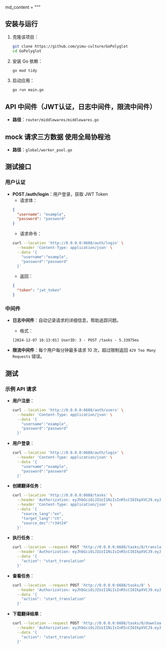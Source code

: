 
md_content = """
## 安装与运行

1. 克隆该项目：
    ```bash
    git clone https://github.com/yimu-culture/GoPolyglot
    cd GoPolyglot
    ```

2. 安装 Go 依赖：
    ```bash
    go mod tidy
    ```

3. 启动应用：
    ```bash
    go run main.go
    ```

## API 中间件（JWT认证，日志中间件，限流中间件）
- **路径**：`router/middlewares/middlewares.go`

## mock 请求三方数据 使用全局协程池
- **路径**：`global/worker_pool.go`

## 测试接口

### 用户认证

- **POST /auth/login**：用户登录，获取 JWT Token
    - 请求体：
    ```json
    {
      "username": "example",
      "password": "password"
    }
    ```
    - 请求命令：
    ```bash
    curl --location 'http://0.0.0.0:6688/auth/login' \
      --header 'Content-Type: application/json' \
      --data '{
        "username":"example",
        "password":"password"
      }'
    ```
    - 返回：
    ```json
    {
      "token": "jwt_token"
    }
    ```

### 中间件

- **日志中间件**：自动记录请求的详细信息，帮助追踪问题。
    - 格式：
    ```text
    [2024-12-07 16:13:01] UserID: 3 - POST /tasks - 5.33975ms
    ```

- **限流中间件**：每个用户每分钟最多请求 10 次，超过限制返回 `429 Too Many Requests` 错误。

## 测试

### 示例 API 请求

- **用户注册**：
    ```bash
    curl --location 'http://0.0.0.0:6688/auth/users' \
      --header 'Content-Type: application/json' \
      --data '{
        "username":"example",
        "password":"password"
      }'
    ```

- **用户登录**：
    ```bash
    curl --location 'http://0.0.0.0:6688/auth/login' \
      --header 'Content-Type: application/json' \
      --data '{
        "username":"example",
        "password":"password"
      }'
    ```

- **创建翻译任务**：
    ```bash
    curl --location 'http://0.0.0.0:6688/tasks' \
      --header 'Authorization: eyJhbGciOiJIUzI1NiIsInR5cCI6IkpXVCJ9.eyJ1c2VybmFtZSI6IjExMjEyMzQzMiIsInVzZXJfaWQiOjMsImV4cCI6MTczMzYzODY4MiwiaXNzIjoiR29Qb2x5Z2xvdCJ9.qyWF7vHLchfjvMhl1kvJu_IvLwzL6BzIE7GNHI_Splc' \
      --header 'Content-Type: application/json' \
      --data '{
        "source_lang":"en",
        "target_lang":"ch",
        "source_doc":"r34t24"
      }'
    ```

- **执行任务**：
    ```bash
    curl --location --request POST 'http://0.0.0.0:6688/tasks/8/translate' \
      --header 'Authorization: eyJhbGciOiJIUzI1NiIsInR5cCI6IkpXVCJ9.eyJ1c2VybmFtZSI6IjExMjEyMzQzMiIsInVzZXJfaWQiOjMsImV4cCI6MTczMzY0MDgyNywiaXNzIjoiR29Qb2x5Z2xvdCJ9.PeJNWgi0u9gVOOjjZSeZOh-qORK5O4rgyqFBfUftSVg' \
      --data '{
        "action": "start_translation"
      }'
    ```


- **查看任务**：
    ```bash
    curl --location --request POST 'http://0.0.0.0:6688/tasks/8' \
      --header 'Authorization: eyJhbGciOiJIUzI1NiIsInR5cCI6IkpXVCJ9.eyJ1c2VybmFtZSI6IjExMjEyMzQzMiIsInVzZXJfaWQiOjMsImV4cCI6MTczMzY0MDgyNywiaXNzIjoiR29Qb2x5Z2xvdCJ9.PeJNWgi0u9gVOOjjZSeZOh-qORK5O4rgyqFBfUftSVg' \
      --data '{
        "action": "start_translation"
      }'
    ```


- **下载翻译结果**：
    ```bash
    curl --location --request POST 'http://0.0.0.0:6688/tasks/8/download' \
      --header 'Authorization: eyJhbGciOiJIUzI1NiIsInR5cCI6IkpXVCJ9.eyJ1c2VybmFtZSI6IjExMjEyMzQzMiIsInVzZXJfaWQiOjMsImV4cCI6MTczMzY0MDgyNywiaXNzIjoiR29Qb2x5Z2xvdCJ9.PeJNWgi0u9gVOOjjZSeZOh-qORK5O4rgyqFBfUftSVg' \
      --data '{
        "action": "start_translation"
      }'
    ```

